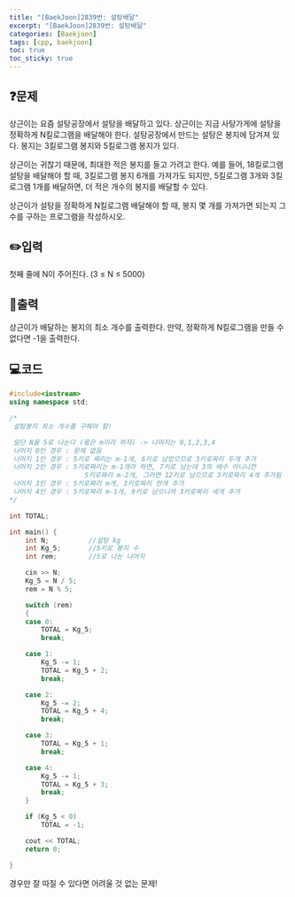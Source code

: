 ```yaml
---
title: "[BaekJoon]2839번: 설탕배달"
excerpt: "[BaekJoon]2839번: 설탕배달"
categories: [Baekjoon]
tags: [cpp, baekjoon]
toc: true
toc_sticky: true
---
```


## ❓문제
상근이는 요즘 설탕공장에서 설탕을 배달하고 있다. 상근이는 지금 사탕가게에 설탕을 정확하게 N킬로그램을 배달해야 한다. 설탕공장에서 만드는 설탕은 봉지에 담겨져 있다. 봉지는 3킬로그램 봉지와 5킬로그램 봉지가 있다.

상근이는 귀찮기 때문에, 최대한 적은 봉지를 들고 가려고 한다. 예를 들어, 18킬로그램 설탕을 배달해야 할 때, 3킬로그램 봉지 6개를 가져가도 되지만, 5킬로그램 3개와 3킬로그램 1개를 배달하면, 더 적은 개수의 봉지를 배달할 수 있다.

상근이가 설탕을 정확하게 N킬로그램 배달해야 할 때, 봉지 몇 개를 가져가면 되는지 그 수를 구하는 프로그램을 작성하시오.

## ✏️입력
첫째 줄에 N이 주어진다. (3 ≤ N ≤ 5000)

## 📜출력
상근이가 배달하는 봉지의 최소 개수를 출력한다. 만약, 정확하게 N킬로그램을 만들 수 없다면 -1을 출력한다.
<br>

## 💻코드
```cpp
#include<iostream>
using namespace std;

/*
 설탕봉지 최소 개수를 구해야 함!

 일단 N을 5로 나눈다 (몫은 m이라 하자) -> 나머지는 0,1,2,3,4
 나머지 0인 경우 : 문제 없음
 나머지 1인 경우 : 5키로 짜리는 m-1개, 6키로 남았으므로 3키로짜리 두개 추가
 나머지 2인 경우 : 5키로짜리는 m-1개라 하면, 7키로 남는데 3의 배수 아니니깐
				   5키로짜리 m-2개, 그러면 12키로 남으므로 3키로짜리 4개 추가됨
 나머지 3인 경우 : 5키로짜리 m개, 3키로짜리 한개 추가
 나머지 4인 경우 : 5키로짜리 m-1개, 9키로 남으니까 3키로짜리 세개 추가
*/

int TOTAL;

int main() {
	int N;          //설탕 kg
	int Kg_5;       //5키로 봉지 수
	int rem;        //5로 나눈 나머지

	cin >> N;		
	Kg_5 = N / 5;   
	rem = N % 5;    

	switch (rem)
	{
	case 0:
		TOTAL = Kg_5;
		break;

	case 1:
		Kg_5 -= 1;
		TOTAL = Kg_5 + 2;
		break;

	case 2:
		Kg_5 -= 2;
		TOTAL = Kg_5 + 4;
		break;

	case 3:
		TOTAL = Kg_5 + 1;
		break;

	case 4:
		Kg_5 -= 1;
		TOTAL = Kg_5 + 3;
		break;
	}

	if (Kg_5 < 0)
		TOTAL = -1;

	cout << TOTAL;
	return 0;

}
```
경우만 잘 따질 수 있다면 어려울 것 없는 문제! 